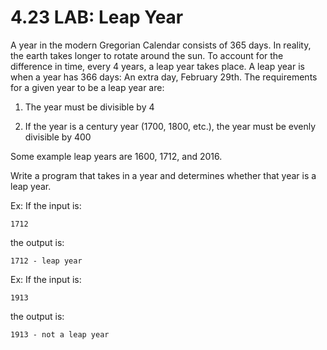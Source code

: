 # 4.23 LAB: Leap Year
A year in the modern Gregorian Calendar consists of 365 days. In reality, the earth takes longer to rotate around the sun. To account for the difference in time, every 4 years, a leap year takes place. A leap year is when a year has 366 days: An extra day, February 29th. The requirements for a given year to be a leap year are:

1) The year must be divisible by 4

2) If the year is a century year (1700, 1800, etc.), the year must be evenly divisible by 400

Some example leap years are 1600, 1712, and 2016.

Write a program that takes in a year and determines whether that year is a leap year.

Ex: If the input is:
```
1712
```
the output is:
```
1712 - leap year
```
Ex: If the input is:
```
1913
```
the output is:
```
1913 - not a leap year
```